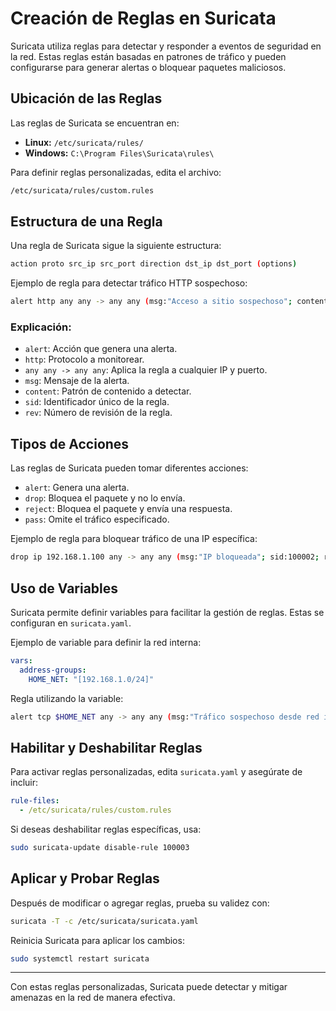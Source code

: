 # Creación de Reglas en Suricata

Suricata utiliza reglas para detectar y responder a eventos de seguridad en la red. Estas reglas están basadas en patrones de tráfico y pueden configurarse para generar alertas o bloquear paquetes maliciosos.

## Ubicación de las Reglas

Las reglas de Suricata se encuentran en:

- **Linux:** `/etc/suricata/rules/`
- **Windows:** `C:\Program Files\Suricata\rules\`

Para definir reglas personalizadas, edita el archivo:

```sh
/etc/suricata/rules/custom.rules
```

## Estructura de una Regla

Una regla de Suricata sigue la siguiente estructura:

```sh
action proto src_ip src_port direction dst_ip dst_port (options)
```

Ejemplo de regla para detectar tráfico HTTP sospechoso:

```sh
alert http any any -> any any (msg:"Acceso a sitio sospechoso"; content:"badwebsite.com"; sid:100001; rev:1;)
```

### Explicación:
- `alert`: Acción que genera una alerta.
- `http`: Protocolo a monitorear.
- `any any -> any any`: Aplica la regla a cualquier IP y puerto.
- `msg`: Mensaje de la alerta.
- `content`: Patrón de contenido a detectar.
- `sid`: Identificador único de la regla.
- `rev`: Número de revisión de la regla.

## Tipos de Acciones

Las reglas de Suricata pueden tomar diferentes acciones:

- `alert`: Genera una alerta.
- `drop`: Bloquea el paquete y no lo envía.
- `reject`: Bloquea el paquete y envía una respuesta.
- `pass`: Omite el tráfico especificado.

Ejemplo de regla para bloquear tráfico de una IP específica:

```sh
drop ip 192.168.1.100 any -> any any (msg:"IP bloqueada"; sid:100002; rev:1;)
```

## Uso de Variables

Suricata permite definir variables para facilitar la gestión de reglas. Estas se configuran en `suricata.yaml`.

Ejemplo de variable para definir la red interna:

```yaml
vars:
  address-groups:
    HOME_NET: "[192.168.1.0/24]"
```

Regla utilizando la variable:

```sh
alert tcp $HOME_NET any -> any any (msg:"Tráfico sospechoso desde red interna"; content:"malicious"; sid:100003; rev:1;)
```

## Habilitar y Deshabilitar Reglas

Para activar reglas personalizadas, edita `suricata.yaml` y asegúrate de incluir:

```yaml
rule-files:
  - /etc/suricata/rules/custom.rules
```

Si deseas deshabilitar reglas específicas, usa:

```sh
sudo suricata-update disable-rule 100003
```

## Aplicar y Probar Reglas

Después de modificar o agregar reglas, prueba su validez con:

```sh
suricata -T -c /etc/suricata/suricata.yaml
```

Reinicia Suricata para aplicar los cambios:

```sh
sudo systemctl restart suricata
```

---

Con estas reglas personalizadas, Suricata puede detectar y mitigar amenazas en la red de manera efectiva.
